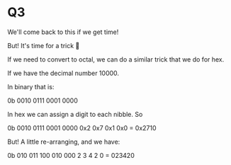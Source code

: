 Q3
==========================================

We'll come back to this if we get time!

But! It's time for a trick 🤹 

If we need to convert to octal, we can do
a similar trick that we do for hex.

If we have the decimal number 10000.

In binary that is:

0b 0010 0111 0001 0000

In hex we can assign a digit to each nibble. So

0b 0010 0111 0001 0000
    0x2  0x7  0x1  0x0 = 0x2710

But! A little re-arranging, and we have:

0b 010 011 100 010 000
     2   3   4   2   0 = 023420
